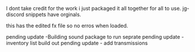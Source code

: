 I dont take credit for the work i just packaged it all together for all to use. jg-discord snippets have orginals.

this has the edited fx file so no erros when loaded.

pending update -Building sound package to run seprate 
pending update -inventory list build out
pending update - add transmissions
